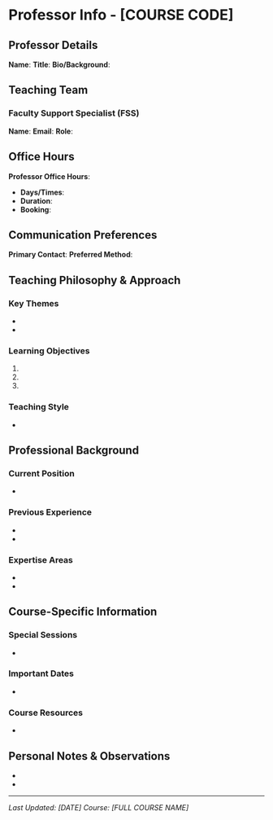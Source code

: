 # Professor Info - [COURSE CODE]

## Professor Details
**Name**: 
**Title**: 
**Bio/Background**: 

## Teaching Team
### Faculty Support Specialist (FSS)
**Name**: 
**Email**: 
**Role**: 

## Office Hours
**Professor Office Hours**: 
- **Days/Times**: 
- **Duration**: 
- **Booking**: 

## Communication Preferences
**Primary Contact**: 
**Preferred Method**: 

## Teaching Philosophy & Approach
### Key Themes
- 
- 

### Learning Objectives
1. 
2. 
3. 

### Teaching Style
- 

## Professional Background
### Current Position
- 

### Previous Experience
- 
- 

### Expertise Areas
- 
- 

## Course-Specific Information
### Special Sessions
- 

### Important Dates
- 

### Course Resources
- 

## Personal Notes & Observations
- 
- 

---
*Last Updated: [DATE]*
*Course: [FULL COURSE NAME]*